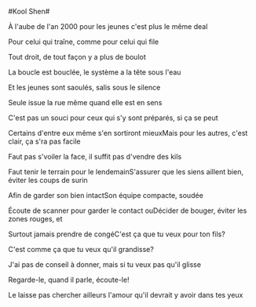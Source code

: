 #Kool Shen#

À l'aube de l'an 2000 pour les jeunes c'est plus le même deal

Pour celui qui traîne, comme pour celui qui file

Tout droit, de tout façon y a plus de boulot

La boucle est bouclée, le système a la tête sous l'eau

Et les jeunes sont saoulés, salis sous le silence

Seule issue la rue même quand elle est en sens

C'est pas un souci pour ceux qui s'y sont préparés, si ça se peut

Certains d'entre eux même s'en sortiront mieuxMais pour les autres, c'est clair, ça s'ra pas facile

Faut pas s'voiler la face, il suffit pas d'vendre des kils

Faut tenir le terrain pour le lendemainS'assurer que les siens aillent bien, éviter les coups de surin

Afin de garder son bien intactSon équipe compacte, soudée

Écoute de scanner pour garder le contact ouDécider de bouger, éviter les zones rouges, et

Surtout jamais prendre de congéC'est ça que tu veux pour ton fils?

C'est comme ça que tu veux qu'il grandisse?

J'ai pas de conseil à donner, mais si tu veux pas qu'il glisse

Regarde-le, quand il parle, écoute-le!


Le laisse pas chercher ailleurs l'amour qu'il devrait y avoir dans tes yeux